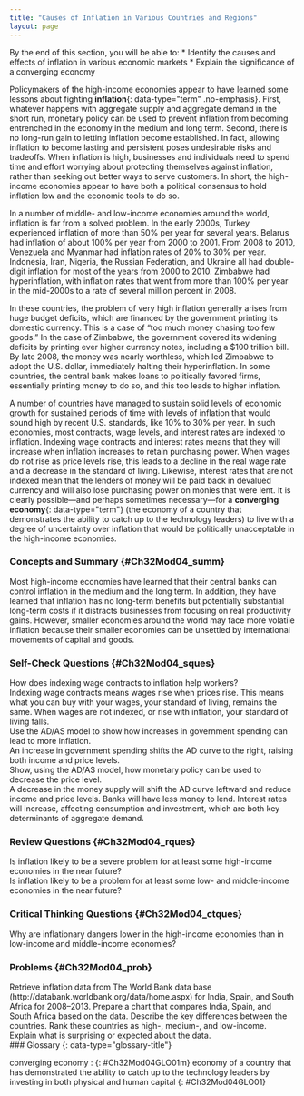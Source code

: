 ```yaml
---
title: "Causes of Inflation in Various Countries and Regions"
layout: page
---
```



<div data-type="abstract" markdown="1">
By the end of this section, you will be able to:
* Identify the causes and effects of inflation in various economic markets
* Explain the significance of a converging economy

</div>

Policymakers of the high-income economies appear to have learned some lessons about fighting **inflation**{: data-type="term" .no-emphasis}. First, whatever happens with aggregate supply and aggregate demand in the short run, monetary policy can be used to prevent inflation from becoming entrenched in the economy in the medium and long term. Second, there is no long-run gain to letting inflation become established. In fact, allowing inflation to become lasting and persistent poses undesirable risks and tradeoffs. When inflation is high, businesses and individuals need to spend time and effort worrying about protecting themselves against inflation, rather than seeking out better ways to serve customers. In short, the high-income economies appear to have both a political consensus to hold inflation low and the economic tools to do so.

In a number of middle- and low-income economies around the world, inflation is far from a solved problem. In the early 2000s, Turkey experienced inflation of more than 50% per year for several years. Belarus had inflation of about 100% per year from 2000 to 2001. From 2008 to 2010, Venezuela and Myanmar had inflation rates of 20% to 30% per year. Indonesia, Iran, Nigeria, the Russian Federation, and Ukraine all had double-digit inflation for most of the years from 2000 to 2010. Zimbabwe had hyperinflation, with inflation rates that went from more than 100% per year in the mid-2000s to a rate of several million percent in 2008.

In these countries, the problem of very high inflation generally arises from huge budget deficits, which are financed by the government printing its domestic currency. This is a case of “too much money chasing too few goods.” In the case of Zimbabwe, the government covered its widening deficits by printing ever higher currency notes, including a $100 trillion bill. By late 2008, the money was nearly worthless, which led Zimbabwe to adopt the U.S. dollar, immediately halting their hyperinflation. In some countries, the central bank makes loans to politically favored firms, essentially printing money to do so, and this too leads to higher inflation.

A number of countries have managed to sustain solid levels of economic growth for sustained periods of time with levels of inflation that would sound high by recent U.S. standards, like 10% to 30% per year. In such economies, most contracts, wage levels, and interest rates are indexed to inflation. Indexing wage contracts and interest rates means that they will increase when inflation increases to retain purchasing power. When wages do not rise as price levels rise, this leads to a decline in the real wage rate and a decrease in the standard of living. Likewise, interest rates that are not indexed mean that the lenders of money will be paid back in devalued currency and will also lose purchasing power on monies that were lent. It is clearly possible—and perhaps sometimes necessary—for a **converging economy**{: data-type="term"} (the economy of a country that demonstrates the ability to catch up to the technology leaders) to live with a degree of uncertainty over inflation that would be politically unacceptable in the high-income economies.

###  Concepts and Summary   {#Ch32Mod04_summ}

Most high-income economies have learned that their central banks can control inflation in the medium and the long term. In addition, they have learned that inflation has no long-term benefits but potentially substantial long-term costs if it distracts businesses from focusing on real productivity gains. However, smaller economies around the world may face more volatile inflation because their smaller economies can be unsettled by international movements of capital and goods.

### Self-Check Questions   {#Ch32Mod04_sques}

<div data-type="exercise" id="Ch32Mod04_sques01">
<div data-type="problem" id="Ch32Mod04_sques01p" markdown="1">
How does indexing wage contracts to inflation help workers?

</div>
<div data-type="solution" id="Ch32Mod04_sques01s" markdown="1">
Indexing wage contracts means wages rise when prices rise. This means what you can buy with your wages, your standard of living, remains the same. When wages are not indexed, or rise with inflation, your standard of living falls.

</div>
</div>

<div data-type="exercise" id="Ch32Mod04_sques02">
<div data-type="problem" id="Ch32Mod04_sques02p" markdown="1">
Use the AD/AS model to show how increases in government spending can lead to more inflation.

</div>
<div data-type="solution" id="Ch32Mod04_sques02s" markdown="1">
An increase in government spending shifts the AD curve to the right, raising both income and price levels.

</div>
</div>

<div data-type="exercise" id="Ch32Mod04_sques03">
<div data-type="problem" id="Ch32Mod04_sques03p" markdown="1">
Show, using the AD/AS model, how monetary policy can be used to decrease the price level.

</div>
<div data-type="solution" id="Ch32Mod04_sques03s" markdown="1">
A decrease in the money supply will shift the AD curve leftward and reduce income and price levels. Banks will have less money to lend. Interest rates will increase, affecting consumption and investment, which are both key determinants of aggregate demand.

</div>
</div>

### Review Questions   {#Ch32Mod04_rques}

<div data-type="exercise" id="Ch32Mod04_rques01">
<div data-type="problem" id="Ch32Mod04_rques01p" markdown="1">
Is inflation likely to be a severe problem for at least some high-income economies in the near future?

</div>
</div>

<div data-type="exercise" id="Ch32Mod04_rques02">
<div data-type="problem" id="Ch32Mod04_rques02p" markdown="1">
Is inflation likely to be a problem for at least some low- and middle-income economies in the near future?

</div>
</div>

### Critical Thinking Questions   {#Ch32Mod04_ctques}

<div data-type="exercise" id="Ch32Mod04_ctques01">
<div data-type="problem" id="Ch32Mod04_ctques01p" markdown="1">
Why are inflationary dangers lower in the high-income economies than in low-income and middle-income economies?

</div>
</div>

### Problems   {#Ch32Mod04_prob}

<div data-type="exercise" id="Ch32Mod04_prob01">
<div data-type="problem" id="Ch32Mod04_prob01p" markdown="1">
Retrieve inflation data from The World Bank data base (http://databank.worldbank.org/data/home.aspx) for India, Spain, and South Africa for 2008–2013. Prepare a chart that compares India, Spain, and South Africa based on the data. Describe the key differences between the countries. Rank these countries as high-, medium-, and low-income. Explain what is surprising or expected about the data.

</div>
</div>

<div data-type="glossary" markdown="1">
### Glossary
{: data-type="glossary-title"}

converging economy
: {: #Ch32Mod04GLO01m} economy of a country that has demonstrated the ability to catch up to the technology leaders by investing in both physical and human capital
{: #Ch32Mod04GLO01}

</div>

